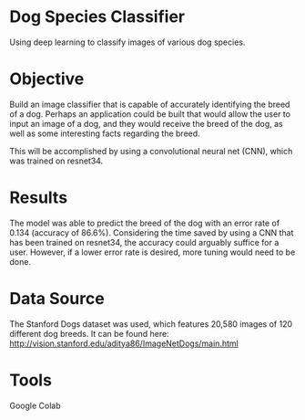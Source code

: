 # Dog Species Classifier
Using deep learning to classify images of various dog species.

# Objective
Build an image classifier that is capable of accurately identifying the breed of a dog. Perhaps an application could be built that would allow the user to input an image of a dog, and they would receive the breed of the dog, as well as some interesting facts regarding the breed.

This will be accomplished by using a convolutional neural net (CNN), which was trained on resnet34.

# Results
The model was able to predict the breed of the dog with an error rate of 0.134 (accuracy of 86.6%). Considering the time saved by using a CNN that has been trained on resnet34, the accuracy could arguably suffice for a user. However, if a lower error rate is desired, more tuning would need to be done.

# Data Source
The Stanford Dogs dataset was used, which features 20,580 images of 120 different dog breeds. It can be found here: http://vision.stanford.edu/aditya86/ImageNetDogs/main.html

# Tools
Google Colab
